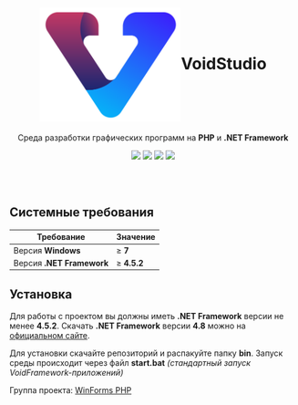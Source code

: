<h1 align="center"><a href="https://vk.com/winforms"><img align="center" src="bin/app/system/icons/Icon.png" height="200px"></a>VoidStudio</h1>

<p align="center">Среда разработки графических программ на <b>PHP</b> и <b>.NET Framework</b></p>

<p align="center">
  <a href="https://scrutinizer-ci.com/g/winforms-php/VoidStudio/?branch=master"><img src="https://scrutinizer-ci.com/g/winforms-php/VoidStudio/badges/quality-score.png?b=master"></a>
  <a href="https://scrutinizer-ci.com/g/winforms-php/VoidStudio/build-status/master"><img src="https://scrutinizer-ci.com/g/winforms-php/VoidStudio/badges/build.png?b=master"></a>
  <a href="https://scrutinizer-ci.com/code-intelligence"><img src="https://scrutinizer-ci.com/g/winforms-php/VoidStudio/badges/code-intelligence.svg?b=master"></a>
  <a href="license.txt"><img src="https://badges.frapsoft.com/os/gpl/gpl.png?v=103"></a>
</p><br><br>

## Системные требования

Требование | Значение
------------- | -------------
Версия **Windows** | ≥ **7**
Версия **.NET Framework** | ≥ **4.5.2**

## Установка

Для работы с проектом вы должны иметь **.NET Framework** версии не менее **4.5.2**. Скачать **.NET Framework** версии **4.8** можно на [официальном сайте](https://dotnet.microsoft.com/download/dotnet-framework-runtime/net48).

Для установки скачайте репозиторий и распакуйте папку **bin**. Запуск среды происходит через файл **start.bat** *(стандартный запуск VoidFramework-приложений)*

Группа проекта: [WinForms PHP](https://vk.com/winforms)
